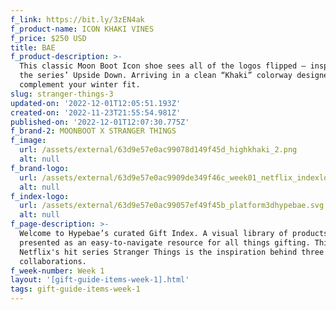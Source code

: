 ```yaml
---
f_link: https://bit.ly/3zEN4ak
f_product-name: ICON KHAKI VINES
f_price: $250 USD
title: BAE
f_product-description: >-
  This classic Moon Boot Icon shoe sees all of the logos flipped — inspired by
  the series’ Upside Down. Arriving in a clean “Khaki” colorway designed to
  complement your winter fit.
slug: stranger-things-3
updated-on: '2022-12-01T12:05:51.193Z'
created-on: '2022-11-23T21:55:54.981Z'
published-on: '2022-12-01T12:07:30.775Z'
f_brand-2: MOONBOOT X STRANGER THINGS
f_image:
  url: /assets/external/63d9e57e0ac99078d149f45d_highkhaki_2.png
  alt: null
f_brand-logo:
  url: /assets/external/63d9e57e0ac9909de349f46c_week01_netflix_indexlogo.png
  alt: null
f_index-logo:
  url: /assets/external/63d9e57e0ac99057ef49f45b_platform3dhypebae.svg
  alt: null
f_page-description: >-
  Welcome to Hypebae’s curated Gift Index. A visual library of products is
  presented as an easy-to-navigate resource for all things gifting. This week,
  Netflix's hit series Stranger Things is the inspiration behind three diverse
  collaborations.
f_week-number: Week 1
layout: '[gift-guide-items-week-1].html'
tags: gift-guide-items-week-1
---
```



